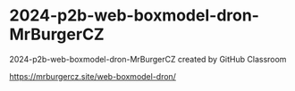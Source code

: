 # 2024-p2b-web-boxmodel-dron-MrBurgerCZ
2024-p2b-web-boxmodel-dron-MrBurgerCZ created by GitHub Classroom

https://mrburgercz.site/web-boxmodel-dron/
